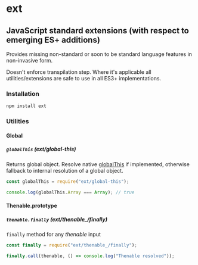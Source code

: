 # ext

## JavaScript standard extensions (with respect to emerging ES+ additions)

Provides missing non-standard or soon to be standard language features in non-invasive form.

Doesn't enforce transpilation step. Where it's applicable all utilities/extensions are safe to use in all ES3+ implementations.

### Installation

```bash
npm install ext
```

### Utilities

#### Global

##### `globalThis` _(ext/global-this)_

Returns global object. Resolve native [globalThis](https://github.com/tc39/proposal-global) if implemented, otherwise fallback to internal resolution of a global object.

```javascript
const globalThis = require("ext/global-this");

console.log(globalThis.Array === Array); // true
```

#### Thenable.prototype

##### `thenable.finally` _(ext/thenable\_/finally)_

`finally` method for any _thenable_ input

```javascript
const finally = require("ext/thenable_/finally");

finally.call(thenable, () => console.log("Thenable resolved"));
```
